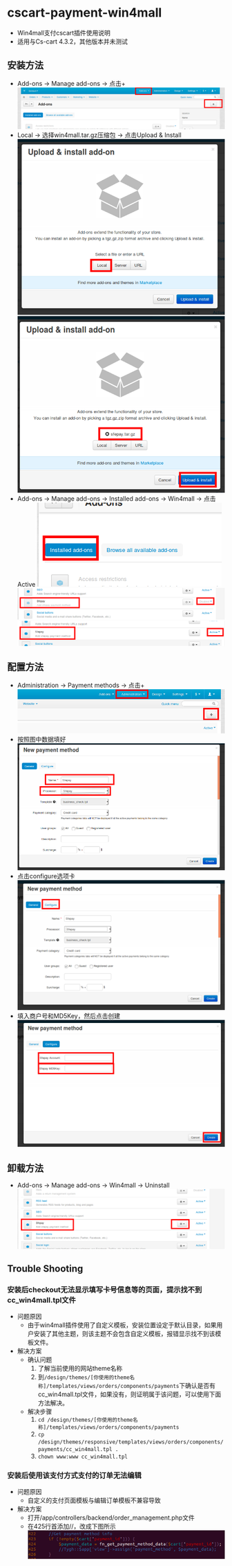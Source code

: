 # cscart-payment-win4mall
* Win4mall支付cscart插件使用说明
* 适用与Cs-cart 4.3.2，其他版本并未测试

## 安装方法
* Add-ons -> Manage add-ons -> 点击+
![](./docs/images/install1.png)
* Local -> 选择win4mall.tar.gz压缩包 -> 点击Upload & Install
![](./docs/images/install2.png)
![](./docs/images/install3.png)
* Add-ons -> Manage add-ons -> Installed add-ons -> Win4mall -> 点击Active
![](./docs/images/install4.png)
![](./docs/images/install5.png)
![](./docs/images/install6.png)

## 配置方法
* Administration -> Payment methods -> 点击+
![](./docs/images/configure1.png)
* 按照图中数据填好
![](./docs/images/configure2.png)
* 点击configure选项卡
![](./docs/images/configure3.png)
* 填入商户号和MD5Key，然后点击创建
![](./docs/images/configure4.png)

## 卸载方法
* Add-ons -> Manage add-ons -> Win4mall -> Uninstall
![](./docs/images/uninstall1.png)

## Trouble Shooting

### 安装后checkout无法显示填写卡号信息等的页面，提示找不到cc_win4mall.tpl文件
* 问题原因
    * 由于win4mall插件使用了自定义模板，安装位置设定于默认目录，如果用户安装了其他主题，则该主题不会包含自定义模板，报错显示找不到该模板文件。
* 解决方案
    * 确认问题
        1. 了解当前使用的网站theme名称
        1. 到`/design/themes/[你使用的theme名称]/templates/views/orders/components/payments`下确认是否有cc_win4mall.tpl文件，如果没有，则证明属于该问题，可以使用下面方法解决。
    * 解决步骤
        1. `cd /design/themes/[你使用的theme名称]/templates/views/orders/components/payments`
        1. `cp /design/themes/responsive/templates/views/orders/components/payments/cc_win4mall.tpl .`
        1. `chown www:www cc_win4mall.tpl`

### 安装后使用该支付方式支付的订单无法编辑
* 问题原因
    * 自定义的支付页面模板与编辑订单模板不兼容导致
* 解决方案
    * 打开/app/controllers/backend/order_management.php文件
    * 在425行首添加//，改成下图所示
![](./docs/images/bugfix1-1.png)
